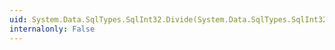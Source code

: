 ```yaml
---
uid: System.Data.SqlTypes.SqlInt32.Divide(System.Data.SqlTypes.SqlInt32,System.Data.SqlTypes.SqlInt32)
internalonly: False
---
```

